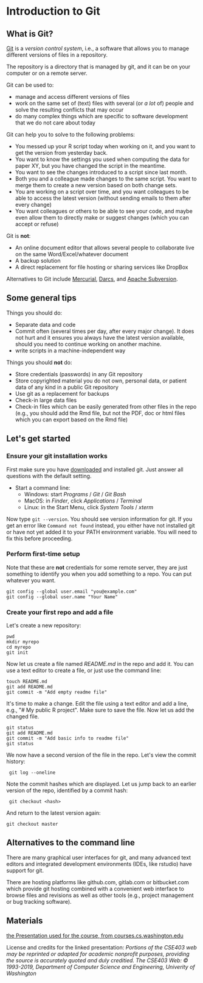 # Introduction to Git

## What is Git?

[Git](https://git-scm.com/) is a *version control system*, i.e., a software that allows you to manage different versions of files in a repository. 

The repository is a directory that is managed by git, and it can be on your computer or on a remote server.

Git can be used to:
* manage and access different versions of files
* work on the same set of (text) files with several (or *a lot* of) people and solve the resulting conflicts that may occur
* do many complex things which are specific to software development that we do not care about today

Git can help you to solve to the following problems:
* You messed up your R script today when working on it, and you want to get the version from yesterday back.
* You want to know the settings you used when computing the data for paper XY, but you have changed the script in the meantime.
* You want to see the changes introduced to a script since last month.
* Both you and a colleague made changes to the same script. You want to merge them to create a new version based on both change sets.
* You are working on a script over time, and you want colleagues to be able to access the latest version (without sending emails to them after every change)
* You want colleagues or others to be able to see your code, and maybe even allow them to directly make or suggest changes (which you can accept or refuse)

Git is **not**:
* An online document editor that allows several people to collaborate live on the same Word/Excel/whatever document
* A backup solution
* A direct replacement for file hosting or sharing services like DropBox


Alternatives to Git include [Mercurial](https://www.mercurial-scm.org/), [Darcs](http://darcs.net/), and [Apache Subversion](https://subversion.apache.org/).

## Some general tips

Things you should do:
* Separate data and code
* Commit often (several times per day, after every major change). It does not hurt and it ensures you always have the latest version available, should you need to continue working on another machine.
* write scripts in a machine-independent way

Things you should **not** do:
* Store credentials (passwords) in any Git repository
* Store copyrighted material you do not own, personal data, or patient data of any kind in a public Git repository
* Use git as a replacement for backups
* Check-in large data files
* Check-in files which can be easily generated from other files in the repo (e.g., you should add the Rmd file, but not the PDF, doc or html files which you can export based on the Rmd file)


## Let's get started

### Ensure your git installation works

First make sure you have [downloaded](https://git-scm.com/) and installed git. Just answer all questions with the default setting.

* Start a command line:
  * Windows: start *Programs* / *Git* / *Git Bash*
  * MacOS: in *Finder*, click *Applications* / *Terminal*
  * Linux: in the Start Menu, click *System Tools* / *xterm*

Now type `git --version`. You should see version information for git. If you get an error like `Command not found` instead, you either have not installed git or have not yet added it to your PATH environment variable. You will need to fix this before proceeding.

### Perform first-time setup

Note that these are **not** credentials for some remote server, they are just something to identify you when you add something to a repo. You can put whatever you want.

    git config --global user.email "you@example.com"
    git config --global user.name "Your Name"
    

### Create your first repo and add a file

Let's create a new repository:

    pwd
    mkdir myrepo
    cd myrepo
    git init

Now let us create a file named *README.md* in the repo and add it. You can use a text editor to create a file, or just use the command line:

    touch README.md
    git add README.md
    git commit -m "Add empty readme file"
    
It's time to make a change. Edit the file using a text editor and add a line, e.g., "# My public R project". Make sure to save the file. Now let us add the changed file.

    git status
    git add README.md
    git commit -m "Add basic info to readme file"
    git status
   
 We now have a second version of the file in the repo. Let's view the commit history:
 
     git log --oneline
     
 Note the commit hashes which are displayed. Let us jump back to an earlier version of the repo, identified by a commit hash:
 
     git checkout <hash>
     
 And return to the latest version again:
 
    git checkout master

## Alternatives to the command line

There are many graphical user interfaces for git, and many advanced text editors and integrated development environments (IDEs, like rstudio) have support for git.

There are hosting platforms like github.com, gitlab.com or bitbucket.com which provide git hosting combined with a convenient web interface to browse files and revisions as well as other tools (e.g., project management or bug tracking software).


## Materials

[the Presentation used for the course, from courses.cs.washington.edu](https://courses.cs.washington.edu/courses/cse403/13au/lectures/git.ppt.pdf)

License and credits for the linked presentation: *Portions of the CSE403 web may be reprinted or adapted for academic nonprofit purposes, providing the source is accurately quoted and duly creditied. The CSE403 Web: © 1993-2019, Department of Computer Science and Engineering, Univerity of Washington*
